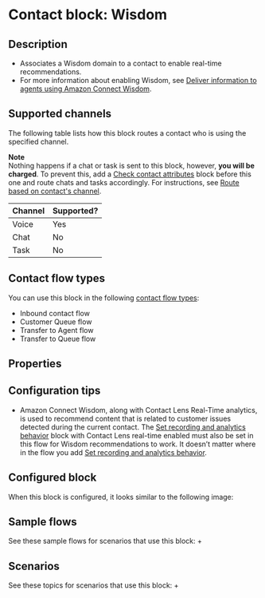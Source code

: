 # Contact block: Wisdom<a name="wisdom"></a>

## Description<a name="wisdom-description"></a>
+ Associates a Wisdom domain to a contact to enable real\-time recommendations\.
+ For more information about enabling Wisdom, see [Deliver information to agents using Amazon Connect Wisdom](amazon-connect-wisdom.md)\. 

## Supported channels<a name="wisdom-channels"></a>

The following table lists how this block routes a contact who is using the specified channel\. 

**Note**  
Nothing happens if a chat or task is sent to this block, however, **you will be charged**\. To prevent this, add a [Check contact attributes](check-contact-attributes.md) block before this one and route chats and tasks accordingly\. For instructions, see [Route based on contact's channel](use-channel-contact-attribute.md)\.


| Channel | Supported? | 
| --- | --- | 
| Voice | Yes | 
| Chat | No | 
| Task | No | 

## Contact flow types<a name="wisdom-types"></a>

You can use this block in the following [contact flow types](create-contact-flow.md#contact-flow-types):
+ Inbound contact flow
+ Customer Queue flow
+ Transfer to Agent flow
+ Transfer to Queue flow

## Properties<a name="wisdom-properties"></a>

## Configuration tips<a name="wisdom-tips"></a>
+ Amazon Connect Wisdom, along with Contact Lens Real\-Time analytics, is used to recommend content that is related to customer issues detected during the current contact\. The [Set recording and analytics behavior](set-recording-behavior.md) block with Contact Lens real\-time enabled must also be set in this flow for Wisdom recommendations to work\. It doesn’t matter where in the flow you add [Set recording and analytics behavior](set-recording-behavior.md)\. 

## Configured block<a name="wisdom-configured"></a>

When this block is configured, it looks similar to the following image:

## Sample flows<a name="wisdom-samples"></a>

See these sample flows for scenarios that use this block:
+ 

## Scenarios<a name="wisdom-scenarios"></a>

See these topics for scenarios that use this block:
+ 